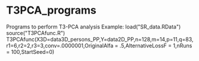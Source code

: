 # T3PCA_programs
Programs to perform T3-PCA analysis
Example:
load("SR_data.RData")
source("T3PCAfunc.R")
T3PCAfunc(X3D=data3D_persons_PP,Y=data2D_PP,n=128,m=14,p=11,q=83,r1=6,r2=2,r3=3,conv=.0000001,OriginalAlfa = .5,AlternativeLossF = 1,nRuns = 100,StartSeed=0)
